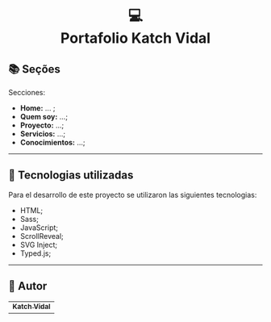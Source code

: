 <h1 align="center">
  💻<br>Portafolio Katch Vidal
</h1>

<!-- ![Resultado final do projeto](assets/image/preview.png)

<h4 align="center"><a href="https://www.iuricode.com/">Clique para visitar o projeto</a></h4> -->

## 📚 Seções

Secciones:

- **Home:** ... ;
- **Quem soy:** ...;
- **Proyecto:** ...;
- **Servicios:** ...;
- **Conocimientos:** ...;

---

## 💼 Tecnologias utilizadas

Para el desarrollo de este proyecto se utilizaron las siguientes tecnologias:

- HTML;
- Sass;
- JavaScript;
- ScrollReveal;
- SVG Inject;
- Typed.js;

---

<h2>🦄 Autor</h2>

<table>
  <tr>
    <td align="center">
      <a href="https://github.com/katchvidal">
        <!-- <img src="https://avatars3.githubusercontent.com/u/31936044" width="100px;" alt="Foto do Iuri Silva no GitHub"/><br> -->
        <sub>
          <b>Katch Vidal</b>
        </sub>
      </a>
    </td>
  </tr>
</table>
